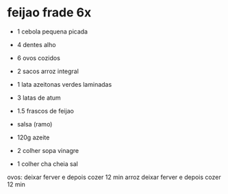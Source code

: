 # feijao frade 6x

- 1 cebola pequena picada
- 4 dentes alho
- 6 ovos cozidos
- 2 sacos arroz integral
- 1 lata azeitonas verdes laminadas
- 3 latas de atum
- 1.5 frascos de feijao
- salsa (ramo)

- 120g azeite
- 2 colher sopa vinagre
- 1 colher cha cheia sal

ovos: deixar ferver e depois cozer 12 min
arroz deixar ferver e depois cozer 12 min

